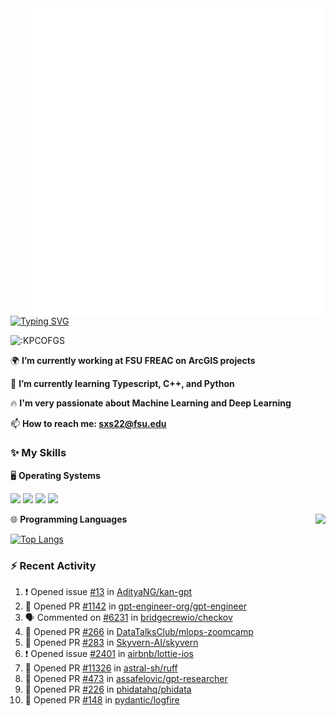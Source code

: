 <img align="right" width="470" src="github-metrics.svg">

[![Typing SVG](https://readme-typing-svg.herokuapp.com?duration=2500&vCenter=true&width=200&height=40&lines=Hello+World+👋)](https://git.io/typing-svg)

<img src="https://count.getloli.com/get/@:KPCOFGS" alt=":KPCOFGS" />

🌍 **I’m currently working at FSU FREAC on ArcGIS projects**

🌱 **I’m currently learning Typescript, C++, and Python**

🔥 **I'm very passionate about Machine Learning and Deep Learning**

📫 **How to reach me: sxs22@fsu.edu**

### ✨ **My Skills**

🖥️ **Operating Systems**

[![](https://img.shields.io/badge/-Linux-4fc08d?style=flat-square&logo=Linux&logoColor=fff)](https://www.linuxfoundation.org/)
[![](https://img.shields.io/badge/LinuxMint-47A248?style=flat-square&logo=linuxmint&logoColor=fff)](https://linuxmint.com/)
[![](https://img.shields.io/badge/Windows11-0078d6?style=flat-square&logo=windows&logoColor=fff)](https://www.microsoft.com/software-download/windows11)
[![](https://img.shields.io/badge/Ubuntu-E95420?style=flat-square&logo=ubuntu&logoColor=white)](https://ubuntu.com/download)

<a>
    <img align="right" src="https://github-readme-stats.vercel.app/api?username=KPCOFGS&theme=tokyonight&show_icons=true&show=reviews,prs_merged,prs_merged_percentage">
</a>

🌐 **Programming Languages**

[![Top Langs](https://github-readme-stats.vercel.app/api/top-langs/?username=KPCOFGS&theme=tokyonight)](https://github.com/anuraghazra/github-readme-stats)

### ⚡ **Recent Activity**
<!--START_SECTION:activity-->
1. ❗ Opened issue [#13](https://github.com/AdityaNG/kan-gpt/issues/13) in [AdityaNG/kan-gpt](https://github.com/AdityaNG/kan-gpt)
2. 💪 Opened PR [#1142](https://github.com/gpt-engineer-org/gpt-engineer/pull/1142) in [gpt-engineer-org/gpt-engineer](https://github.com/gpt-engineer-org/gpt-engineer)
3. 🗣 Commented on [#6231](https://github.com/bridgecrewio/checkov/pull/6231#issuecomment-2101570890) in [bridgecrewio/checkov](https://github.com/bridgecrewio/checkov)
4. 💪 Opened PR [#266](https://github.com/DataTalksClub/mlops-zoomcamp/pull/266) in [DataTalksClub/mlops-zoomcamp](https://github.com/DataTalksClub/mlops-zoomcamp)
5. 💪 Opened PR [#283](https://github.com/Skyvern-AI/skyvern/pull/283) in [Skyvern-AI/skyvern](https://github.com/Skyvern-AI/skyvern)
6. ❗ Opened issue [#2401](https://github.com/airbnb/lottie-ios/issues/2401) in [airbnb/lottie-ios](https://github.com/airbnb/lottie-ios)
7. 💪 Opened PR [#11326](https://github.com/astral-sh/ruff/pull/11326) in [astral-sh/ruff](https://github.com/astral-sh/ruff)
8. 💪 Opened PR [#473](https://github.com/assafelovic/gpt-researcher/pull/473) in [assafelovic/gpt-researcher](https://github.com/assafelovic/gpt-researcher)
9. 💪 Opened PR [#226](https://github.com/phidatahq/phidata/pull/226) in [phidatahq/phidata](https://github.com/phidatahq/phidata)
10. 💪 Opened PR [#148](https://github.com/pydantic/logfire/pull/148) in [pydantic/logfire](https://github.com/pydantic/logfire)
<!--END_SECTION:activity-->
